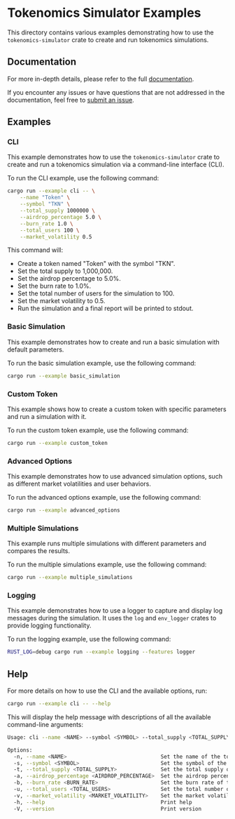 # Tokenomics Simulator Examples

This directory contains various examples demonstrating how to use the `tokenomics-simulator` crate to create and run tokenomics simulations.

## Documentation

For more in-depth details, please refer to the full [documentation](https://docs.rs/tokenomics-simulator).

If you encounter any issues or have questions that are not addressed in the documentation, feel free to [submit an issue](https://github.com/simetrics-io/tokenomics-simulator-rs/issues).

## Examples

### CLI

This example demonstrates how to use the `tokenomics-simulator` crate to create and run a tokenomics simulation via a command-line interface (CLI).

To run the CLI example, use the following command:

```sh
cargo run --example cli -- \
    --name "Token" \
    --symbol "TKN" \
    --total_supply 1000000 \
    --airdrop_percentage 5.0 \
    --burn_rate 1.0 \
    --total_users 100 \
    --market_volatility 0.5
```

This command will:

- Create a token named "Token" with the symbol "TKN".
- Set the total supply to 1,000,000.
- Set the airdrop percentage to 5.0%.
- Set the burn rate to 1.0%.
- Set the total number of users for the simulation to 100.
- Set the market volatility to 0.5.
- Run the simulation and a final report will be printed to stdout.

### Basic Simulation

This example demonstrates how to create and run a basic simulation with default parameters.

To run the basic simulation example, use the following command:

```sh
cargo run --example basic_simulation
```

### Custom Token

This example shows how to create a custom token with specific parameters and run a simulation with it.

To run the custom token example, use the following command:

```sh
cargo run --example custom_token
```

### Advanced Options

This example demonstrates how to use advanced simulation options, such as different market volatilities and user behaviors.

To run the advanced options example, use the following command:

```sh
cargo run --example advanced_options
```

### Multiple Simulations

This example runs multiple simulations with different parameters and compares the results.

To run the multiple simulations example, use the following command:

```sh
cargo run --example multiple_simulations
```

### Logging

This example demonstrates how to use a logger to capture and display log messages during the simulation. It uses the `log` and `env_logger` crates to provide logging functionality.

To run the logging example, use the following command:

```sh
RUST_LOG=debug cargo run --example logging --features logger
```

## Help

For more details on how to use the CLI and the available options, run:

```sh
cargo run --example cli -- --help
```

This will display the help message with descriptions of all the available command-line arguments:

```sh
Usage: cli --name <NAME> --symbol <SYMBOL> --total_supply <TOTAL_SUPPLY> --airdrop_percentage <AIRDROP_PERCENTAGE> --burn_rate <BURN_RATE> --total_users <TOTAL_USERS> --market_volatility <MARKET_VOLATILITY>

Options:
  -n, --name <NAME>                              Set the name of the token
  -s, --symbol <SYMBOL>                          Set the symbol of the token
  -t, --total_supply <TOTAL_SUPPLY>              Set the total supply of the token
  -a, --airdrop_percentage <AIRDROP_PERCENTAGE>  Set the airdrop percentage of the token
  -b, --burn_rate <BURN_RATE>                    Set the burn rate of the token
  -u, --total_users <TOTAL_USERS>                Set the total number of users for the simulation
  -v, --market_volatility <MARKET_VOLATILITY>    Set the market volatility for the simulation
  -h, --help                                     Print help
  -V, --version                                  Print version
```
